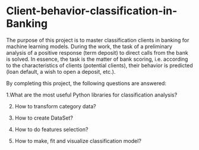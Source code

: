 # Client-behavior-classification-in-Banking

The purpose of this project is to master classification clients in banking for machine learning models.
During the work, the task of a preliminary analysis of a positive response (term deposit) to direct calls from the bank is solved. In essence, the task is the matter of bank scoring, i.e. according to the characteristics of clients (potential clients), their behavior is predicted (loan default, a wish to open a deposit, etc.).

By completing this project, the following questions are answered:

1.What are the most useful Python libraries for classification analysis?

2. How to transform category data?

3. How to create DataSet?

4. How to do features selection?
   
5. How to make, fit and visualize classification model?
